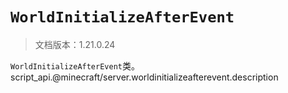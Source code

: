# `WorldInitializeAfterEvent`

> 文档版本：1.21.0.24

`WorldInitializeAfterEvent`类。script_api.@minecraft/server.worldinitializeafterevent.description
